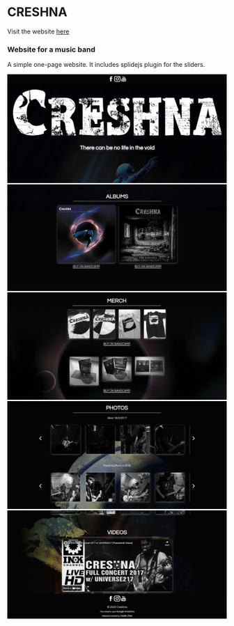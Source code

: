 # CRESHNA

Visit the website [here](https://creshna.com/)

### Website for a music band

A simple one-page website. It includes splidejs plugin for the sliders.

![First Section](assets/creshna_1.png)
![Albums Section](assets/creshna_2.png)
![Merch Section](assets/creshna_3.png)
![Photos Section](assets/creshna_4.png)
![Video Section](assets/creshna_5.png)
